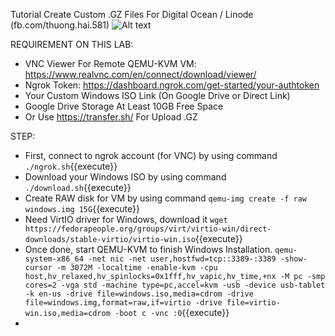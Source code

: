 Tutorial Create Custom .GZ Files For Digital Ocean / Linode (fb.com/thuong.hai.581)
![Alt text](https://canhme.com/wp-content/uploads/2018/09/DigitalOcean-Custom-Images.jpg "Screenshot")

REQUIREMENT ON THIS LAB:
 - VNC Viewer For Remote QEMU-KVM VM: https://www.realvnc.com/en/connect/download/viewer/
 - Ngrok Token: https://dashboard.ngrok.com/get-started/your-authtoken
 - Your Custom Windows ISO Link (On Google Drive or Direct Link)
 - Google Drive Storage At Least 10GB Free Space 
 - Or Use https://transfer.sh/ For Upload .GZ

STEP:
 - First, connect to ngrok account (for VNC) by using command `./ngrok.sh`{{execute}}
 - Download your Windows ISO by using command `./download.sh`{{execute}}
 - Create RAW disk for VM by using command `qemu-img create -f raw windows.img 15G`{{execute}}
 - Need VirtIO driver for Windows, download it `wget https://fedorapeople.org/groups/virt/virtio-win/direct-downloads/stable-virtio/virtio-win.iso`{{execute}}
 - Once done, start QEMU-KVM to finish Windows Installation.
 `qemu-system-x86_64 -net nic -net user,hostfwd=tcp::3389-:3389 -show-cursor -m 3072M -localtime -enable-kvm -cpu host,hv_relaxed,hv_spinlocks=0x1fff,hv_vapic,hv_time,+nx -M pc -smp cores=2 -vga std -machine type=pc,accel=kvm -usb -device usb-tablet -k en-us -drive file=windows.iso,media=cdrom -drive file=windows.img,format=raw,if=virtio -drive file=virtio-win.iso,media=cdrom -boot c -vnc :0`{{execute}}
 -


